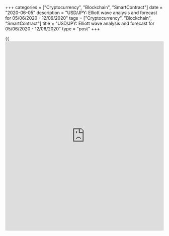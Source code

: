 +++
categories = ["Cryptocurrency", "Blockchain", "SmartContract"]
date = "2020-06-05"
description = "USD/JPY: Elliott wave analysis and forecast for 05/06/2020 - 12/06/2020"
tags = ["Cryptocurrency", "Blockchain", "SmartContract"]
title = "USD/JPY: Elliott wave analysis and forecast for 05/06/2020 - 12/06/2020"
type = "post"
+++

{{<iframe id="large-banner" src="https://www.bounty.group/#slide=3.0" width="100%" height="600" scrolling="no" style="border: 0px solid rgb(216, 221, 230); border-radius: 3px;">}}

June 5, 2020

June 5, 2020

USD/JPY: Elliott wave analysis and forecast for 05/06/2020 –
12/06/2020Alex Geuta

## [USD/JPY][1] remains likely to grow. Estimated pivot point is at a
level of 108.20.

 **Main scenario:** long positions should be considered from corrections
above the level of 108.20 with a target of 110.75 – 111.80.

 **Alternative scenario:** breakout and consolidation below the level of
108.20 will allow the pair to continue declining to the levels of 107.34
– 106.72.

 **Analysis:** On the [daily](https://www.fintecher.org/2020/03/03/forex-trading-daily-strategy/) time frame, apparently a descending
correction of larger degree finished forming as wave B and wave С
started developing. On the H4 time frame, the first wave 1 of (1) of C
formed and a local correction finished forming as wave 2 of (1).
Apparently, wave  3 of (1) started forming on the H1 time frame. Inside
it, there’s the first wave i of 3 formed, a descending correction
developed as wave ii of 3 and the third wave iii of 3 developing. If the
presumption is correct, the pair will continue to rise to the levels of
110.75 – 111.80. The level of 108.20 is critical in this scenario as the
breakout will enable the pair to continue declining to the levels of
107.34 – 106.72.

![LiteForex: USD/JPY: Elliott wave analysis and forecast for 05/06/2020
– 12/06/2020][2]

* * *

![LiteForex: USD/JPY: Elliott wave analysis and forecast for 05/06/2020
– 12/06/2020][3]

* * *

![LiteForex: USD/JPY: Elliott wave analysis and forecast for 05/06/2020
– 12/06/2020][4]

* * *

P.S. Did you like my article? Share it in social networks: it will be
the best “thank you" :)

Ask me questions and comment below. I’ll be glad to answer your
questions and give necessary explanations.

 **Useful links:**

  * I recommend trying to trade with a reliable broker [here][5]. The system allows you to trade by yourself or copy successful traders from all across the globe.
  * Use my promo-code BLOG for getting deposit bonus 50% on LiteForex platform. Just enter this code in the appropriate field while [depositing][6] your trading account.
  * Telegram channel with high-quality analytics, Forex reviews, training articles, and other useful things for traders <t.me/liteforex>

## Price chart of USDJPY in real time mode

![USD/JPY: Elliott wave analysis and forecast for 05/06/2020 –
12/06/2020][7]

The content of this article reflects the author’s opinion and does not
necessarily reflect the official position of LiteForex. The material
published on this page is provided for informational purposes only and
should not be considered as the provision of investment advice for the
purposes of Directive 2004/39/EC.

Rate this article:

{{value}}

( {{count}} {{title}} )

   1. my.liteforex.com/trading/chart?symbol=USDJPY
   2. cdn.liteforex.com/cache/uploads/blog_post/wave-analisys/05-06-2020/USDJPYH1.png?w=30&s=279af5e279aff55fd63996ee1542ef08
   3. cdn.liteforex.com/cache/uploads/blog_post/wave-analisys/05-06-2020/USDJPYH4.png?w=30&s=9e70e32662d7719104c5edab299c6c9a
   4. cdn.liteforex.com/cache/uploads/blog_post/wave-analisys/05-06-2020/USDJPYDaily.png?w=30&s=bf47daab57bc25e33a75daa1c904fb03
   5. my.liteforex.com/?category=analysts-opinions&slug=usdjpy-elliott-wave-analysis-and-forecast-for-05062020---12062020&openPopup=%2Fregistration%2Fpopup&utm_source=blog&utm_medium=article&utm_campaign=bonus
   6. my.liteforex.com/deposit/?category=analysts-opinions&slug=usdjpy-elliott-wave-analysis-and-forecast-for-05062020---12062020&promo_code=BLOG&utm_source=blog&utm_medium=article&utm_campaign=bonus
   7. cdn.liteforex.com/cache/uploads/blog_post/wave-analisys/Previews-elliot-waves/usdjpy-elliott-wave-analysis-liteforex-blog-preview.jpg?q=75&w=1000&s=f0867c01908a5c33b4093c1e777d00f6